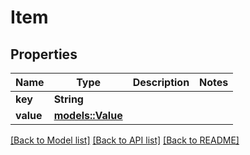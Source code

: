 # Item

## Properties

Name | Type | Description | Notes
------------ | ------------- | ------------- | -------------
**key** | **String** |  | 
**value** | [**models::Value**](Value.md) |  | 

[[Back to Model list]](../README.md#documentation-for-models) [[Back to API list]](../README.md#documentation-for-api-endpoints) [[Back to README]](../README.md)


